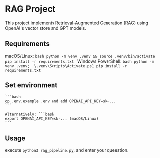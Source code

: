 # RAG Project

This project implements Retrieval-Augmented Generation (RAG) using OpenAI's vector store and GPT models.

## Requirements

macOS/Linux:
    ```bash
    python -m venv .venv && source .venv/bin/activate
    pip install -r requirements.txt
    ```
Windows PowerShell:
    ```bash
    python -m venv .venv; .\.venv\Scripts\Activate.ps1
    pip install -r requirements.txt
    ```

## Set environment
    ```bash
    cp .env.example .env and add OPENAI_API_KEY=sk-...
    ```

    Alternatively: ```bash
    export OPENAI_API_KEY=sk-... (macOS/Linux)
    ```

## Usage

execute `python3 rag_pipeline.py`, and enter your queestion.